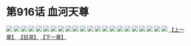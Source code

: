 # 第916话 血河天尊
![](https://mhpic.xiaomingtaiji.net/comic/D/斗破苍穹/第916话F0_352919/1.jpg-zymk.middle.webp)
![](https://mhpic.xiaomingtaiji.net/comic/D/斗破苍穹/第916话F0_352919/2.jpg-zymk.middle.webp)
![](https://mhpic.xiaomingtaiji.net/comic/D/斗破苍穹/第916话F0_352919/3.jpg-zymk.middle.webp)
![](https://mhpic.xiaomingtaiji.net/comic/D/斗破苍穹/第916话F0_352919/4.jpg-zymk.middle.webp)
![](https://mhpic.xiaomingtaiji.net/comic/D/斗破苍穹/第916话F0_352919/5.jpg-zymk.middle.webp)
![](https://mhpic.xiaomingtaiji.net/comic/D/斗破苍穹/第916话F0_352919/6.jpg-zymk.middle.webp)
![](https://mhpic.xiaomingtaiji.net/comic/D/斗破苍穹/第916话F0_352919/7.jpg-zymk.middle.webp)
![](https://mhpic.xiaomingtaiji.net/comic/D/斗破苍穹/第916话F0_352919/8.jpg-zymk.middle.webp)
![](https://mhpic.xiaomingtaiji.net/comic/D/斗破苍穹/第916话F0_352919/9.jpg-zymk.middle.webp)
![](https://mhpic.xiaomingtaiji.net/comic/D/斗破苍穹/第916话F0_352919/10.jpg-zymk.middle.webp)
![](https://mhpic.xiaomingtaiji.net/comic/D/斗破苍穹/第916话F0_352919/11.jpg-zymk.middle.webp)
![](https://mhpic.xiaomingtaiji.net/comic/D/斗破苍穹/第916话F0_352919/12.jpg-zymk.middle.webp)
![](https://mhpic.xiaomingtaiji.net/comic/D/斗破苍穹/第916话F0_352919/13.jpg-zymk.middle.webp)
![](https://mhpic.xiaomingtaiji.net/comic/D/斗破苍穹/第916话F0_352919/14.jpg-zymk.middle.webp)
![](https://mhpic.xiaomingtaiji.net/comic/D/斗破苍穹/第916话F0_352919/15.jpg-zymk.middle.webp)
![](https://mhpic.xiaomingtaiji.net/comic/D/斗破苍穹/第916话F0_352919/16.jpg-zymk.middle.webp)
![](https://mhpic.xiaomingtaiji.net/comic/D/斗破苍穹/第916话F0_352919/17.jpg-zymk.middle.webp)
![](https://mhpic.xiaomingtaiji.net/comic/D/斗破苍穹/第916话F0_352919/18.jpg-zymk.middle.webp)
![](https://mhpic.xiaomingtaiji.net/comic/D/斗破苍穹/第916话F0_352919/19.jpg-zymk.middle.webp)
![](https://mhpic.xiaomingtaiji.net/comic/D/斗破苍穹/第916话F0_352919/20.jpg-zymk.middle.webp)
![](https://mhpic.xiaomingtaiji.net/comic/D/斗破苍穹/第916话F0_352919/21.jpg-zymk.middle.webp)
![](https://mhpic.xiaomingtaiji.net/comic/D/斗破苍穹/第916话F0_352919/22.jpg-zymk.middle.webp)
[【上一章】](./917.md)
[【目录】](./READMD.md)
[【下一章】](./919.md)
